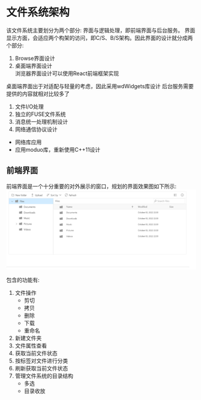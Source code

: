 # 文件系统架构
该文件系统主要划分为两个部分: 界面与逻辑处理，即前端界面与后台服务。
界面显示方面，会适应两个构架的访问，即C/S、B/S架构。因此界面的设计就分成两个部分:
1. Browse界面设计
2. 桌面端界面设计  
浏览器界面设计可以使用React前端框架实现

桌面端界面出于对适配与轻量的考虑，因此采用wdWidgets库设计
后台服务需要提供的内容就相对比较多了
1. 文件I/O处理
2. 独立的FUSE文件系统
3. 消息统一处理机制设计
4. 网络通信协议设计
  * 网络库应用
  * 应用moduo库，重新使用C++11设计

## 前端界面
前端界面是一个十分重要的对外展示的窗口，规划的界面效果图如下所示:
![avatar](./asset/filemanager_react.png)

包含的功能有:
1. 文件操作
    * 剪切
    * 拷贝
    * 删除
    * 下载
    * 重命名
2. 新建文件夹
3. 文件属性查看
4. 获取当前文件状态
5. 按标签对文件进行分类
6. 刷新获取当前文件状态
7. 管理文件系统的目录结构
    * 多选
    * 目录收放

